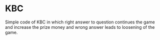 # KBC
Simple code of KBC in which right answer to question continues the game and increase the prize money and wrong answer leads to loosening of the game.<br/>

